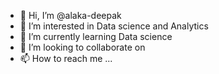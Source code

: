 - 👋 Hi, I’m @alaka-deepak
- 👀 I’m interested in Data science and Analytics
- 🌱 I’m currently learning Data science
- 💞️ I’m looking to collaborate on 
- 📫 How to reach me ...

<!---
alaka-deepak/alaka-deepak is a ✨ special ✨ repository because its `README.md` (this file) appears on your GitHub profile.
You can click the Preview link to take a look at your changes.
--->
